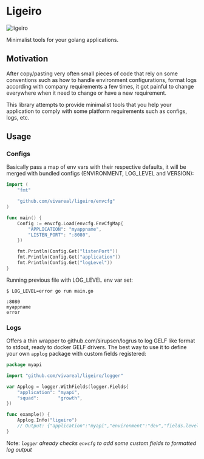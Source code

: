 # Ligeiro

![ligeiro](https://user-images.githubusercontent.com/379894/33691641-4a943e4e-dad0-11e7-846a-540dc7923d86.png)

Minimalist tools for your golang applications.

## Motivation

After copy/pasting very often small pieces of code that rely on some conventions such as how to handle environment configurations, format logs according with company requirements a few times, it got painful to change everywhere when it need to change or have a new requirement.

This library attempts to provide minimalist tools that you help your application to comply with some platform requirements such as configs, logs, etc.

## Usage

### Configs

Basically pass a map of env vars with their respective defaults, it will be merged with bundled
configs (ENVIRONMENT, LOG_LEVEL and VERSION):

```go
import (
	"fmt"

	"github.com/vivareal/ligeiro/envcfg"
)

func main() {
	Config := envcfg.Load(envcfg.EnvCfgMap{
		"APPLICATION": "myappname",
		"LISTEN_PORT": ":8080",
	})

	fmt.Println(Config.Get("listenPort"))
	fmt.Println(Config.Get("application"))
	fmt.Println(Config.Get("logLevel"))
}
```

Running previous file with LOG_LEVEL env var set:

```
$ LOG_LEVEL=error go run main.go

:8080
myappname
error
```

### Logs

Offers a thin wrapper to github.com/sirupsen/logrus to log GELF like format to stdout, ready to docker GELF drivers. The
best way to use it to define your own `applog` package with custom fields registered:

```go
package myapi

import "github.com/vivareal/ligeiro/logger"

var Applog = logger.WithFields(logger.Fields{
	"application": "myapi",
	"squad":       "growth",
})

func example() {
	Applog.Info("ligeiro")
	// Output: {"application":"myapi","environment":"dev","fields.level":6,"full_message":"ligeiro","level":6,"level_name":"info","time":"2017-12-07T17:25:13-02:00","timestamp":1512674713370,"version":"detached"}
}
```

Note: _`logger` already checks `envcfg` to add some custom fields to formatted log output_
